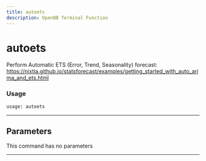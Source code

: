 ```yaml
---
title: autoets
description: OpenBB Terminal Function
---
```


# autoets

Perform Automatic ETS (Error, Trend, Seasonality) forecast: https://nixtla.github.io/statsforecast/examples/getting_started_with_auto_arima_and_ets.html

### Usage

```python
usage: autoets
```

---

## Parameters

This command has no parameters

---

